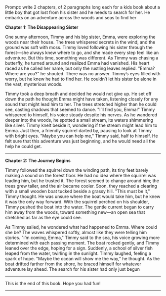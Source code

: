 Prompt:
write 2 chapters, of 2 paragraphs long each for a kids book about a little boy that got lost from his sister and he needs to search for her. He embarks on an adventure across the woods and seas to find her

[](https://www.dailymotion.com/video/x8r5gwq)

**Chapter 1: The Disappearing Sister**

One sunny afternoon, Timmy and his big sister, Emma, were exploring the woods near their house. The trees whispered secrets in the wind, and the ground was soft with moss. Timmy loved following his sister through the forest—she always knew where to go, and she made every step feel like an adventure. But this time, something was different. As Timmy was chasing a butterfly, he turned around and realized Emma had vanished. His heart raced as he called her name, but only the rustling leaves replied. "Emma? Where are you?" he shouted. There was no answer. Timmy’s eyes filled with worry, but he knew he had to find her. He couldn’t let his sister be alone in the vast, mysterious woods.

Timmy took a deep breath and decided he would not give up. He set off down the path he thought Emma might have taken, listening closely for any sound that might lead him to her. The trees stretched higher than he could see, casting shadows that seemed to dance. "I’ll find you, Emma!" Timmy whispered to himself, his voice steady despite his nerves. As he wandered deeper into the woods, he spotted a small stream, its waters shimmering like silver. Timmy knelt beside it, wondering if the stream might lead him to Emma. Just then, a friendly squirrel darted by, pausing to look at Timmy with bright eyes. "Maybe you can help me," Timmy said, half to himself. He felt sure that this adventure was just beginning, and he would need all the help he could get.

---

[](https://www.dailymotion.com/video/x99ltac)

**Chapter 2: The Journey Begins**

Timmy followed the squirrel down the winding path, its tiny feet barely making a sound on the forest floor. He had no idea where the squirrel was leading him, but he trusted it. The forest seemed to change around him; the trees grew taller, and the air became cooler. Soon, they reached a clearing with a small wooden boat tucked beside a grassy hill. "This must be it," Timmy thought. He was unsure where the boat would take him, but he knew it was the only way forward. With the squirrel perched on his shoulder, Timmy pushed the boat into the water. The gentle current began to carry him away from the woods, toward something new—an open sea that stretched as far as the eye could see.

As Timmy sailed, he wondered what had happened to Emma. Where could she be? The waves whispered softly, almost like they were telling him stories. "I’m coming, Emma," Timmy said to the sea, his voice growing more determined with each passing moment. The boat rocked gently, and Timmy leaned over the edge, hoping for a sign. Suddenly, a school of silver fish leaped from the water, twirling in the sunlight. Timmy laughed, feeling a spark of hope. "Maybe the ocean will show me the way," he thought. As the boat drifted farther from the shore, he braced himself for whatever adventure lay ahead. The search for his sister had only just begun

---

This is the end of this book. Hope you had fun!


---
<!--stackedit_data:
eyJoaXN0b3J5IjpbMTg0NTg4NDg0NSwtMzE0NjI5MzQ5LC0xOD
YzMzgwNDgwLDU1MjMzNDIwOCwtNTgxNzYzMDk1LC0xNjYwNzI0
NzEyLDk2MTExNzM3MywxNzM3NzY2MTcyLDE4MDI1MTU4OTgsLT
E0OTU3MjcxOSwyMzk1NzA1NTksLTMzMjQ1NTM2M119
-->